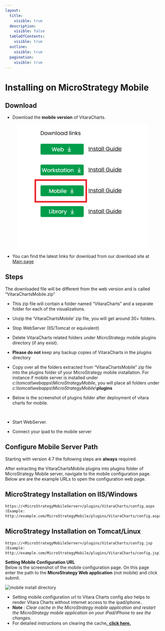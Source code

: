 ```yaml
---
layout:
  title:
    visible: true
  description:
    visible: false
  tableOfContents:
    visible: true
  outline:
    visible: true
  pagination:
    visible: true
---
```


# Installing on MicroStrategy Mobile

## Download <a href="#download" id="download"></a>

* Download the **mobile version** of VitaraCharts.

<figure><img src="../.gitbook/assets/Mobile.PNG" alt=""><figcaption></figcaption></figure>

* You can find the latest links for download from our download site at [Main page](https://www.vitaracharts.com/ms-product-downloads)

## Steps <a href="#steps" id="steps"></a>

The downloaded file will be different from the web version and is called “VitaraChartsMobile.zip”

* This zip file will contain a folder named “VitaraCharts” and a separate folder for each of the visualizations.
* Unzip the ‘VitaraChartsMobile’ zip file, you will get around 30+ folders.
* Stop​ WebServer (IIS/Tomcat or equivalent)
* Delete VitaraCharts related folders under MicroStrategy mobile plugins directory (if any exist).
* **Please ​do not**​ keep any backup copies of VitaraCharts in the plugins directory
* Copy over all the folders extracted from “VitaraChartsMobile” zip file into the plugins folder of your MicroStrategy mobile installation. For instance if mobile server is installed under _c:\tomcat\webapps\MicroStrategyMobile​_, you will place all folders under _c:\tomcat\webapps\MicroStrategyMobile​_\​**plugins**
*   Below is the screenshot of plugins folder after deployment of vitara charts for mobile.&#x20;

    <figure><img src="https://vitaracharts.github.io/assets/img/mobileInstallDirectory.png" alt=""><figcaption></figcaption></figure>
* Start​ WebServer.
* Connect your ipad to the mobile server

## Configure Mobile Server Path <a href="#configure-mobile-server-path" id="configure-mobile-server-path"></a>

Starting with version 4.7 the following steps are **always** required.

After extracting the VitaraChartsMobile plugins into plugins folder of MicroStrategy Mobile server, navigate to the mobile configuration page. Below are are the example URLs to open the configuration web page.

## **MicroStrategy Installation on IIS/Windows**

```
https://<MicroStrategyMobileServer>/plugins/VitaraCharts/config.aspx 
(Example: ​http://example.com/MicroStrategyMobile/plugins/VitaraCharts/config.aspx)
```

## **MicroStrategy Installation on Tomcat/Linux**

```
https://<MicroStrategyMobileServer>/plugins/VitaraCharts/config.jsp 
(Example: ​http://example.com/MicroStrategyMobile/plugins/VitaraCharts/config.jsp)
```

**Setting Mobile Configuration URL**​\
Below is the screenshot of the mobile configuration page. On this page enter the path to the **MicroStrategy Web application** (not mobile) and click submit.

![mobile install directory](https://vitaracharts.github.io/assets/img/mobileconfig.png)

* Setting mobile configuration url to Vitara Charts config also helps to render Vitara Charts without internet access to the ipad/iphone..
* **Note** : _Clear cache in the MicroStrategy mobile application and restart the MicroStrategy mobile application on your iPad/iPhone to see the changes._
* &#x20;For detailed instructions on clearing the cach&#x65;**,**[ **click here.**](https://docs.vitaracharts.com/faq/how-to-fix-mobile-rendering-issues)
